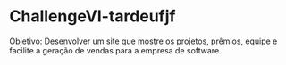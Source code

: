 # ChallengeVI-tardeufjf
Objetivo: Desenvolver um site que mostre os projetos, prêmios, equipe e facilite a geração de vendas para a empresa de software.
